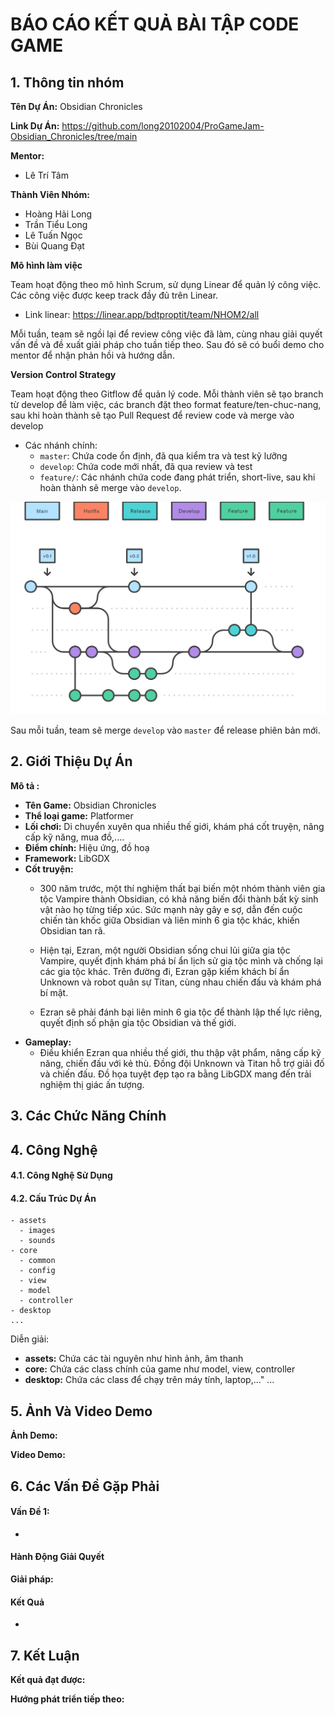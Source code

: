 # BÁO CÁO KẾT QUẢ BÀI TẬP CODE GAME
## 1. Thông tin nhóm
**Tên Dự Án:** Obsidian Chronicles

**Link Dự Án:** https://github.com/long20102004/ProGameJam-Obsidian_Chronicles/tree/main

**Mentor:**
- Lê Trí Tâm

**Thành Viên Nhóm:**
- Hoàng Hải Long
- Trần Tiểu Long
- Lê Tuấn Ngọc
- Bùi Quang Đạt

**Mô hình làm việc**

Team hoạt động theo mô hình Scrum, sử dụng Linear để quản lý công việc. Các công việc được keep track đầy đủ trên Linear.

- Link linear: https://linear.app/bdtproptit/team/NHOM2/all

Mỗi tuần, team sẽ ngồi lại để review công việc đã làm, cùng nhau giải quyết vấn đề và đề xuất giải pháp cho tuần tiếp theo. Sau đó sẽ có buổi demo cho mentor để nhận phản hồi và hướng dẫn.

**Version Control Strategy**

Team hoạt động theo Gitflow để quản lý code. Mỗi thành viên sẽ tạo branch từ develop để làm việc, các branch đặt theo format feature/ten-chuc-nang, sau khi hoàn thành sẽ tạo Pull Request để review code và merge vào develop

- Các nhánh chính:
  + `master`: Chứa code ổn định, đã qua kiểm tra và test kỹ lưỡng
  + `develop`: Chứa code mới nhất, đã qua review và test
  + `feature/`: Các nhánh chứa code đang phát triển, short-live, sau khi hoàn thành sẽ merge vào `develop`.
  
![alt text](image.png)

Sau mỗi tuần, team sẽ merge `develop` vào `master` để release phiên bản mới.

## 2. Giới Thiệu Dự Án
**Mô tả :** 
 - **Tên Game:** Obsidian Chronicles
- **Thể loại game:** Platformer
- **Lối chơi:** Di chuyển xuyên qua nhiều thế giới, khám phá cốt truyện, nâng cấp kỹ năng, mua đồ,....
- **Điểm chính:** Hiệu ứng, đồ hoạ
- **Framework:** LibGDX
- **Cốt truyện:** 
    + 300 năm trước, một thí nghiệm thất bại biến một nhóm thành viên gia tộc Vampire thành Obsidian, có khả năng biến đổi thành bất kỳ sinh vật nào họ từng tiếp xúc. Sức mạnh này gây e sợ, dẫn đến cuộc chiến tàn khốc giữa Obsidian và liên minh 6 gia tộc khác, khiến Obsidian tan rã.

    + Hiện tại, Ezran, một người Obsidian sống chui lủi giữa gia tộc Vampire, quyết định khám phá bí ẩn lịch sử gia tộc mình và chống lại các gia tộc khác. Trên đường đi, Ezran gặp kiếm khách bí ẩn Unknown và robot quân sự Titan, cùng nhau chiến đấu và khám phá bí mật.

    + Ezran sẽ phải đánh bại liên minh 6 gia tộc để thành lập thế lực riêng, quyết định số phận gia tộc Obsidian và thế giới.
 - **Gameplay:** 
    + Điều khiển Ezran qua nhiều thế giới, thu thập vật phẩm, nâng cấp kỹ năng, chiến đấu với kẻ thù. Đồng đội Unknown và Titan hỗ trợ giải đố và chiến đấu. Đồ họa tuyệt đẹp tạo ra bằng LibGDX mang đến trải nghiệm thị giác ấn tượng.
## 3. Các Chức Năng Chính

## 4. Công Nghệ
#### 4.1. Công Nghệ Sử Dụng
#### 4.2. Cấu Trúc Dự Án
```
- assets 
  - images
  - sounds
- core
  - common
  - config
  - view
  - model
  - controller
- desktop
...
```

Diễn giải:

- **assets:** Chứa các tài nguyên như hình ảnh, âm thanh
- **core:** Chứa các class chính của game như model, view, controller
- **desktop:** Chứa các class để chạy trên máy tính, laptop,..."
...

## 5. Ảnh Và Video Demo

**Ảnh Demo:**

**Video Demo:**

## 6. Các Vấn Đề Gặp Phải

#### Vấn Đề 1: 
-

#### Hành Động Giải Quyết 
**Giải pháp:**

#### Kết Quả
-

## 7. Kết Luận

**Kết quả đạt được:**

**Hướng phát triển tiếp theo:**

